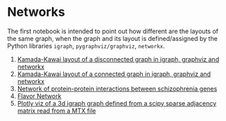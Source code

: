 # Networks

The first notebook is intended to point out how different are the layouts of the same graph, when the graph and its layout is defined/assigned by the Python libraries `igraph`,
`pygraphviz/graphviz`, `networkx`.

1. [Kamada-Kawai layout of a disconnected graph in igraph, graphviz and networkx](http://nbviewer.jupyter.org/github/empet/Networks/blob/master/kk-layout-in-3-packages-netsci.ipynb)
2. [Kamada-Kawai layout of a connected graph in igraph, graphviz and networkx](http://nbviewer.jupyter.org/github/empet/Networks/blob/master/kk-layout-in-3-packages-zika.ipynb)
3. [Network of protein-protein interactions between schizophrenia genes](http://nbviewer.jupyter.org/github/empet/Networks/blob/master/Plotly-schizophrenia-interactome.ipynb)
4. [Flavor Network](http://nbviewer.jupyter.org/github/empet/Networks/blob/master/Flavor-network-via-Plotly.ipynb)
5. [Plotly viz of a 3d igraph graph  defined from a  scipy sparse adjacency matrix read from a MTX file](http://nbviewer.jupyter.org/github/empet/Networks/blob/master/3d-igraph-from-sparse-matrix-read-MTX.ipynb)
